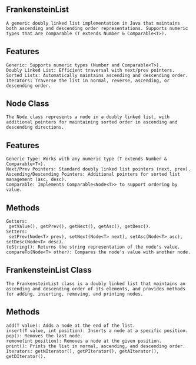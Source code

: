 ## FrankensteinList
    A generic doubly linked list implementation in Java that maintains both ascending and descending order representations. Supports numeric types that are comparable (T extends Number & Comparable<T>).

## Features
    Generic: Supports numeric types (Number and Comparable<T>).
    Doubly Linked List: Efficient traversal with next/prev pointers.
    Sorted Lists: Automatically maintains ascending and descending order.
    Iterators: Traverse the list in normal, reverse, ascending, or descending order.
## Node Class
    The Node class represents a node in a doubly linked list, with additional pointers for maintaining sorted order in ascending and descending directions.
## Features
    Generic Type: Works with any numeric type (T extends Number & Comparable<T>).
    Next/Prev Pointers: Standard doubly linked list pointers (next, prev).
    Ascending/Descending Pointers: Additional pointers for sorted list management (asc, desc).
    Comparable: Implements Comparable<Node<T>> to support ordering by value.
## Methods
    Getters:
     getValue(), getPrev(), getNext(), getAsc(), getDesc().
    Setters:
     setPrev(Node<T> prev), setNext(Node<T> next), setAsc(Node<T> asc), setDesc(Node<T> desc).
    toString(): Returns the string representation of the node's value.
    compareTo(Node<T> other): Compares the node's value with another node.
## FrankensteinList Class
    The FrankensteinList class is a doubly linked list that maintains an ascending and descending order of its elements, and provides methods for adding, inserting, removing, and printing nodes.
  
## Methods
    add(T value): Adds a node at the end of the list.
    insert(T value, int position): Inserts a node at a specific position.
    pop(): Removes the last node.
    remove(int position): Removes a node at the given position.
    print(): Prints the list in normal, ascending, and descending order.
    Iterators: getNIterator(), getPIterator(), getAIterator(), getDIterator().
